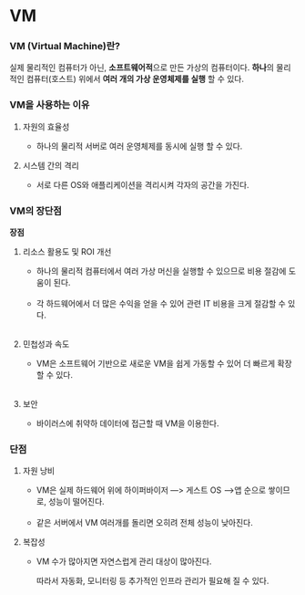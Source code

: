 # VM

### **VM (Virtual Machine)란?**

실제 물리적인 컴퓨터가 아닌, **소프트웨어적**으로 만든 가상의 컴퓨터이다. **하나**의 물리적인 컴퓨터(호스트) 위에서 **여러 개의 가상 운영체제를 실행** 할 수 있다.

### VM을 사용하는 이유

1. 자원의 효율성
    - 하나의 물리적 서버로 여러 운영체제를 동시에 실행 할 수 있다.

1. 시스템 간의 격리
    - 서로 다른 OS와 애플리케이션을 격리시켜 각자의 공간을 가진다.
    

### VM의 장단점

**장점**

1. 리소스 활용도 및 ROI 개선
    - 하나의 물리적 컴퓨터에서 여러 가상 머신을 실행할 수 있으므로 비용 절감에 도움이 된다.
    <br />
    
    - 각 하드웨어에서 더 많은 수익을 얻을 수 있어 관련 IT 비용을 크게 절감할 수 있다.
    <br /><br />

2. 민첩성과 속도
    - VM은 소프트웨어 기반으로 새로운 VM을 쉽게 가동할 수 있어 더 빠르게 확장할 수 있다.
    <br /><br />

3. 보안
    - 바이러스에 취약하 데이터에 접근할 때 VM을 이용한다.

### **단점**

1. 자원 낭비
    - VM은 실제 하드웨어 위에 하이퍼바이저 —> 게스트 OS —>앱 순으로 쌓이므로, 성능이 떨어진다.
    <br />

    - 같은 서버에서 VM 여러개를 돌리면 오히려 전체 성능이 낮아진다.
2. 복잡성
    - VM 수가 많아지면 자연스럽게 관리 대상이 많아진다.
    
        따라서 자동화, 모니터링 등 추가적인 인프라 관리가 필요해 질 수 있다.